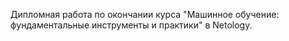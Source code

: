 Дипломная работа по окончании курса "Машинное обучение: фундаментальные инструменты и практики" в Netology.
